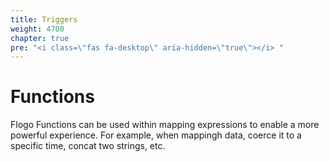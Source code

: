 ```yaml
---
title: Triggers
weight: 4700
chapter: true
pre: "<i class=\"fas fa-desktop\" aria-hidden=\"true\"></i> "
---
```


# Functions

Flogo Functions can be used within mapping expressions to enable a more powerful experience. For example, when mappingh data, coerce it to a specific time, concat two strings, etc.